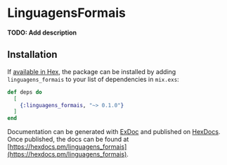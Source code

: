 # LinguagensFormais

**TODO: Add description**

## Installation

If [available in Hex](https://hex.pm/docs/publish), the package can be installed
by adding `linguagens_formais` to your list of dependencies in `mix.exs`:

```elixir
def deps do
  [
    {:linguagens_formais, "~> 0.1.0"}
  ]
end
```

Documentation can be generated with [ExDoc](https://github.com/elixir-lang/ex_doc)
and published on [HexDocs](https://hexdocs.pm). Once published, the docs can
be found at [https://hexdocs.pm/linguagens_formais](https://hexdocs.pm/linguagens_formais).

